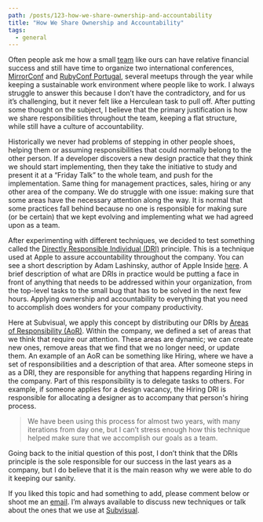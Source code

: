 ```yaml
---
path: /posts/123-how-we-share-ownership-and-accountability
title: "How We Share Ownership and Accountability"
tags:
  - general
---
```


Often people ask me how a small [team](https://subvisual.co/company/#team) like ours can have relative financial success and still have time to organize two international conferences, [MirrorConf](http://mirrorconf.com/) and [RubyConf Portugal](http://rubyconf.pt/), several meetups through the year while keeping a sustainable work environment where people like to work. I always struggle to answer this because I don’t have the contradictory, and for us it’s challenging, but it never felt like a Herculean task to pull off. After putting some thought on the subject, I believe that the primary justification is how we share responsibilities throughout the team, keeping a flat structure, while still have a culture of accountability. 

Historically we never had problems of stepping in other people shoes, helping them or assuming responsibilities that could normally belong to the other person. If a developer discovers a new design practice that they think we should start implementing, then they take the initiative to study and present it at a “Friday Talk” to the whole team, and push for the implementation. Same thing for management practices, sales, hiring or any other area of the company. We do struggle with one issue: making sure that some areas have the necessary attention along the way. It is normal that some practices fall behind because no one is responsible for making sure (or be certain) that we kept evolving and implementing what we had agreed upon as a team.

After experimenting with different techniques, we decided to test something called the [Directly Responsible Individual (DRI)](http://www.forbes.com/sites/quora/2012/10/02/how-well-does-apples-directly-responsible-individual-dri-model-work-in-practice/#53188fef704b) principle. This is a technique used at Apple to assure accountability throughout the company. You can see a short description by Adam Lashinsky, author of Apple Inside [here](https://www.youtube.com/watch?v=xCqKmhCBtJk). A brief description of what are DRIs in practice would be putting a face in front of anything that needs to be addressed within your organization, from the top-level tasks to the small bug that has to be solved in the next few hours. Applying ownership and accountability to everything that you need to accomplish does wonders for your company productivity. 

Here at Subvisual, we apply this concept by distributing our DRIs by [Areas of Responsibility (AoR)](https://wavelength.asana.com/workstyle-aors/). Within the company, we defined a set of areas that we think that require our attention. These areas are dynamic; we can create new ones, remove areas that we find that we no longer need, or update them. An example of an AoR can be something like Hiring, where we have a set of responsibilities and a description of that area. After someone steps in as a DRI, they are responsible for anything that happens regarding Hiring in the company. Part of this responsibility is to delegate tasks to others. For example, if someone applies for a design vacancy, the Hiring DRI is responsible for allocating a designer as to accompany that person's hiring process.    


> We have been using this process for almost two years, with many iterations from day one, but I can’t stress enough how this technique helped make sure that we accomplish our goals as a team. 

Going back to the initial question of this post, I don’t think that the DRIs principle is the sole responsible for our success in the last years as a company, but I do believe that it is the main reason why we were able to do it keeping our sanity. 

If you liked this topic and had something to add, please comment below or shoot me an [email](mailto:roberto@subvisual.co). I’m always available to discuss new techniques or talk about the ones that we use at [Subvisual](https://subvisual.co/).

